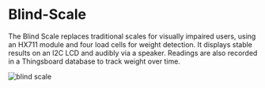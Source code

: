 # Blind-Scale
The Blind Scale replaces traditional scales for visually impaired users, using an HX711 module and four load cells for weight detection. It displays stable results on an I2C LCD and audibly via a speaker. Readings are also recorded in a Thingsboard database to track weight over time.

![blind scale](https://github.com/user-attachments/assets/d3d77b93-195b-47da-b43a-03cbdaa2aa2e)
